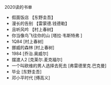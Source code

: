 2020读的书单
* 假面饭店 【东野圭吾】
* 漫长的告别  【雷蒙德.钱德勒】
* 且听风吟 【村上春树】
*  你当像鸟飞往你的山 [塔拉·韦斯特弗 ]
*  1Q84 [村上春树]
*  挪威的森林 [村上春树]
*  1984     [乔治.奥威尔]  
*  摆渡人2   [克莱尔.麦克福尔]
*  一个叫欧维的男人选择去死去 [弗雷德里克.巴克曼]      
*  毕业       [东野圭吾]
*  邓小平时代       [傅高义]
